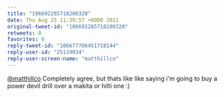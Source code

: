 ```yaml
---
title: "106692285718200320"
date: Thu Aug 25 11:39:57 +0000 2011
original-tweet-id: "106692285718200320"
retweets: 0
favorites: 0
reply-tweet-id: "106677706451718144"
reply-user-id: "25119934"
reply-user-screen-name: "matthillco"
---
```

<a href="https://twitter.com/matthillco">@matthillco</a> Completely agree, but thats like like saying i'm going to buy a power devil drill over a makita or hilti one :)
